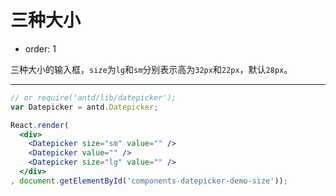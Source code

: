 # 三种大小

- order: 1

三种大小的输入框，`size`为`lg`和`sm`分别表示高为`32px`和`22px`，默认`28px`。

---

````jsx
// or require('antd/lib/datepicker');
var Datepicker = antd.Datepicker;

React.render(
  <div>
    <Datepicker size="sm" value="" />
    <Datepicker value="" />
    <Datepicker size="lg" value="" />
  </div>
, document.getElementById('components-datepicker-demo-size'));
````
